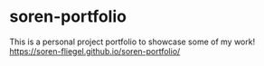 # soren-portfolio
This is a personal project portfolio to showcase some of my work!
 https://soren-fliegel.github.io/soren-portfolio/
